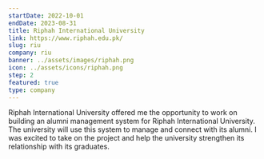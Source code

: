 ```yaml
---
startDate: 2022-10-01
endDate: 2023-08-31
title: Riphah International University
link: https://www.riphah.edu.pk/
slug: riu
company: riu
banner: ../assets/images/riphah.png
icon: ../assets/icons/riphah.png
step: 2
featured: true
type: company
---
```


Riphah International University offered me the opportunity to work on building an alumni management system for Riphah International University. The university will use this system to manage and connect with its alumni. I was excited to take on the project and help the university strengthen its relationship with its graduates.

